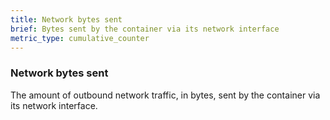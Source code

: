 ```yaml
---
title: Network bytes sent
brief: Bytes sent by the container via its network interface
metric_type: cumulative_counter
---
```

### Network bytes sent

The amount of outbound network traffic, in bytes, sent by the container via its network interface.
